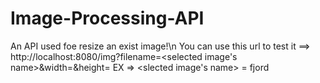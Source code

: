# Image-Processing-API
An API used foe resize an exist image!\n
You can use this url to test it ==> http://localhost:8080/img?filename=<selected image's name>&width=<selected width>&height=<selected height>
EX => <slected image's name> = fjord

